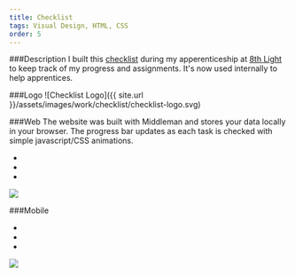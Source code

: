 ```yaml
---
title: Checklist
tags: Visual Design, HTML, CSS
order: 5
---
```


###Description
I built this [checklist](http://apprenticeship-checklist.herokuapp.com/) during my apperenticeship at [8th Light](http://www.8thlight.com) to keep track of my progress and assignments. It's now used internally to help apprentices.

###Logo
![Checklist Logo]({{ site.url }}/assets/images/work/checklist/checklist-logo.svg)

###Web
The website was built with Middleman and stores your data locally in your browser. The progress bar updates as each task is checked with simple javascript/CSS animations.

<div class="chrome">
  <div class="chrome__header">
    <ul class="spotlights">
      <li class="spotlights__item"></li>
      <li class="spotlights__item"></li>
      <li class="spotlights__item"></li>
    </ul>
  </div>
  <div class="chrome__inner">
    <img src="{{ site.url }}/assets/images/work/checklist/checklist-desktop.png">
  </div>
</div>


###Mobile
<div class="chrome chrome--mobile">
  <div class="chrome__header">
    <ul class="spotlights">
      <li class="spotlights__item"></li>
      <li class="spotlights__item"></li>
      <li class="spotlights__item"></li>
    </ul>
  </div>
  <div class="chrome__inner">
    <img src="{{ site.url }}/assets/images/work/checklist/checklist-mobile.png">
  </div>
</div>
